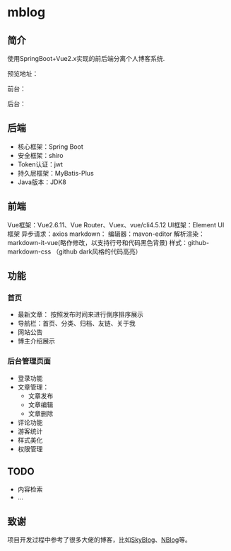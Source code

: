 # mblog
## 简介
使用SpringBoot+Vue2.x实现的前后端分离个人博客系统.


预览地址：


前台：


后台：

## 后端
- 核心框架：Spring Boot
- 安全框架：shiro
- Token认证：jwt
- 持久层框架：MyBatis-Plus
- Java版本：JDK8


## 前端

Vue框架：Vue2.6.11、Vue Router、Vuex、vue/cli4.5.12
UI框架：Element UI框架
异步请求：axios
markdown：
编辑器：mavon-editor
解析渲染：markdown-it-vue(略作修改，以支持行号和代码黑色背景)
样式：github-markdown-css （github dark风格的代码高亮）

## 功能
### 首页
- 最新文章： 按照发布时间来进行倒序排序展示
- 导航栏：首页、分类、归档、友链、关于我
- 网站公告
- 博主介绍展示

### 后台管理页面
- 登录功能
- 文章管理：
    - 文章发布
    - 文章编辑
    - 文章删除
- 评论功能
- 游客统计
- 样式美化
- 权限管理

## TODO

- 内容检索
- ...


## 致谢
项目开发过程中参考了很多大佬的博客，比如[SkyBlog](https://github.com/yubifeng/SkyBlog)、[NBlog](https://github.com/Naccl/NBlog)等。


